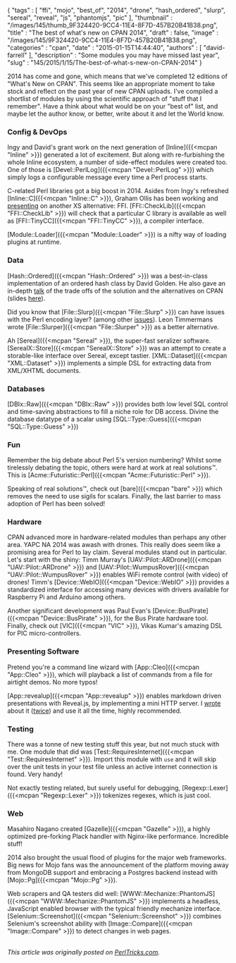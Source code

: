 {
   "tags" : [
      "ffi",
      "mojo",
      "best_of",
      "2014",
      "drone",
      "hash_ordered",
      "slurp",
      "sereal",
      "reveal",
      "js",
      "phantomjs",
      "pic"
   ],
   "thumbnail" : "/images/145/thumb_9F324420-9CC4-11E4-8F7D-457B20B41B38.png",
   "title" : "The best of what's new on CPAN 2014",
   "draft" : false,
   "image" : "/images/145/9F324420-9CC4-11E4-8F7D-457B20B41B38.png",
   "categories" : "cpan",
   "date" : "2015-01-15T14:44:40",
   "authors" : [
      "david-farrell"
   ],
   "description" : "Some modules you may have missed last year",
   "slug" : "145/2015/1/15/The-best-of-what-s-new-on-CPAN-2014"
}


2014 has come and gone, which means that we've completed 12 editions of "What's New on CPAN". This seems like an appropriate moment to take stock and reflect on the past year of new CPAN uploads. I've compiled a shortlist of modules by using the scientific approach of "stuff that I remember". Have a think about what would be on your "best of" list, and maybe let the author know, or better, write about it and let the World know.

### Config & DevOps

Ingy and David's grant work on the next generation of [Inline]({{<mcpan "Inline" >}}) generated a lot of excitement. But along with re-furbishing the whole Inline ecosystem, a number of side-effect modules were created too. One of those is [Devel::PerlLog]({{<mcpan "Devel::PerlLog" >}}) which simply logs a configurable message every time a Perl process starts.

C-related Perl libraries got a big boost in 2014. Asides from Ingy's refreshed [Inline::C]({{<mcpan "Inline::C" >}}), Graham Ollis has been working and [presenting](https://www.youtube.com/watch?v=cY-yqQ_nmtw&list=PLvxiAPPfDjyP293FgDJjK0CXaZq6EH0pC) on another XS alternative: FFI. [FFI::CheckLib]({{<mcpan "FFI::CheckLib" >}}) will check that a particular C library is available as well as [FFI::TinyCC]({{<mcpan "FFI::TinyCC" >}}), a compiler interface.

[Module::Loader]({{<mcpan "Module::Loader" >}}) is a nifty way of loading plugins at runtime.

### Data

[Hash::Ordered]({{<mcpan "Hash::Ordered" >}}) was a best-in-class implementation of an ordered hash class by David Golden. He also gave an in-depth [talk](https://www.youtube.com/watch?v=p4U6FWyRBoQ&feature=youtu.be) of the trade offs of the solution and the alternatives on CPAN (slides [here](http://www.dagolden.com/wp-content/uploads/2009/04/Adventures-in-Optimization-NYpm-July-2014.pdf)).

Did you know that [File::Slurp]({{<mcpan "File::Slurp" >}}) can have issues with the Perl encoding layer? (among other [issues](http://blogs.perl.org/users/leon_timmermans/2013/05/why-you-dont-need-fileslurp.html)). Leon Timmermans wrote [File::Slurper]({{<mcpan "File::Slurper" >}}) as a better alternative.

Ah [Sereal]({{<mcpan "Sereal" >}}), the super-fast seralizer software. [SerealX::Store]({{<mcpan "SerealX::Store" >}}) was an attempt to create a storable-like interface over Sereal, except tastier. [XML::Dataset]({{<mcpan "XML::Dataset" >}}) implements a simple DSL for extracting data from XML/XHTML documents.

### Databases

[DBIx::Raw]({{<mcpan "DBIx::Raw" >}}) provides both low level SQL control and time-saving abstractions to fill a niche role for DB access. Divine the database datatype of a scalar using [SQL::Type::Guess]({{<mcpan "SQL::Type::Guess" >}})

### Fun

Remember the big debate about Perl 5's version numbering? Whilst some tirelessly debating the topic, others were hard at work at real solutions™. This is [Acme::Futuristic::Perl]({{<mcpan "Acme::Futuristic::Perl" >}}).

Speaking of real solutions™, check out [bare]({{<mcpan "bare" >}}) which removes the need to use sigils for scalars. Finally, the last barrier to mass adoption of Perl has been solved!

### Hardware

CPAN advanced more in hardware-related modules than perhaps any other area. YAPC NA 2014 was awash with drones. This really does seem like a promising area for Perl to lay claim. Several modules stand out in particular. Let's start with the shiny: Timm Murray's [UAV::Pilot::ARDrone]({{<mcpan "UAV::Pilot::ARDrone" >}}) and [UAV::Pilot::WumpusRover]({{<mcpan "UAV::Pilot::WumpusRover" >}}) enables WiFi remote control (with video) of drones! Timm's [Device::WebIO]({{<mcpan "Device::WebIO" >}}) provides a standardized interface for accessing many devices with drivers available for Raspberry Pi and Arduino among others.

Another significant development was Paul Evan's [Device::BusPirate]({{<mcpan "Device::BusPirate" >}}), for the Bus Pirate hardware tool. Finally, check out [VIC]({{<mcpan "VIC" >}}), Vikas Kumar's amazing DSL for PIC micro-controllers.

### Presenting Software

Pretend you're a command line wizard with [App::Cleo]({{<mcpan "App::Cleo" >}}), which will playback a list of commands from a file for airtight demos. No more typos!

[App::revealup]({{<mcpan "App::revealup" >}}) enables markdown driven presentations with Reveal.js, by implementing a mini HTTP server. I [wrote](http://perltricks.com/article/94/2014/6/6/Create-professional-slideshows-in-seconds-with-App--revealup) about it ([twice](http://perltricks.com/article/134/2014/11/13/Advanced-slideshow-maneuvers)) and use it all the time, highly recommended.

### Testing

There was a tonne of new testing stuff this year, but not much stuck with me. One module that did was [Test::RequiresInternet]({{<mcpan "Test::RequiresInternet" >}}). Import this module with `use` and it will skip over the unit tests in your test file unless an active internet connection is found. Very handy!

Not exactly testing related, but surely useful for debugging, [Regexp::Lexer]({{<mcpan "Regexp::Lexer" >}}) tokenizes regexes, which is just cool.

### Web

Masahiro Nagano created [Gazelle]({{<mcpan "Gazelle" >}}), a highly optimized pre-forking Plack handler with Nginx-like performance. Incredible stuff!

2014 also brought the usual flood of plugins for the major web frameworks. Big news for Mojo fans was the announcement of the platform moving away from MongoDB support and embracing a Postgres backend instead with [Mojo::Pg]({{<mcpan "Mojo::Pg" >}}).

Web scrapers and QA testers did well: [WWW::Mechanize::PhantomJS]({{<mcpan "WWW::Mechanize::PhantomJS" >}}) implements a headless, JavaScript enabled browser with the typical friendly mechanize interface. [Selenium::Screenshot]({{<mcpan "Selenium::Screenshot" >}}) combines Selenium's screenshot ability with [Image::Compare]({{<mcpan "Image::Compare" >}}) to detect changes in web pages.

\
*This article was originally posted on [PerlTricks.com](http://perltricks.com).*
